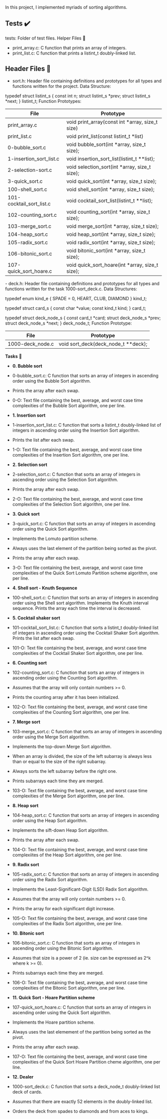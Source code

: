 In this project, I implemented myriads of sorting algorithms.

## **Tests** ✔️
tests: Folder of test files.
Helper Files 🙌
- print_array.c: C function that prints an array of integers.
- print_list.c: C function that prints a listint_t doubly-linked list.
## **Header Files** 📁
- sort.h: Header file containing definitions and prototypes for all types and functions written for the project.
Data Structure:

typedef struct listint_s
{
	const int n;
	struct listint_s *prev;
	struct listint_s *next;
} listint_t;
Function Prototypes:

<table>
<thead>
<th>File</th>
<th>Prototype</th>
</thead>
<tbody>
<tr>
<td>print_array.c</td>
<td>void print_array(const int *array, size_t size)</td>
</tr>
<tr>
<td>print_list.c</td>
<td>void print_list(const listint_t *list)</td>
</tr>
<tr>
<td>0-bubble_sort.c</td>
<td>void bubble_sort(int *array, size_t size);</td>
</tr>
<tr>
<td>1-insertion_sort_list.c</td>
<td>void insertion_sort_list(listint_t **list);</td>
</tr>
<tr>
<td>2-selection-sort.c</td>
<td>void selection_sort(int *array, size_t size);</td>
</tr>
<tr>
<td>3-quick_sort.c</td>
<td>void quick_sort(int *array, size_t size);</td>
</tr>
<tr>
<td>100-shell_sort.c</td>
<td>void shell_sort(int *array, size_t size);</td>
</tr>
<tr>
<td>101-cocktail_sort_list.c</td>
<td>void cocktail_sort_list(listint_t **list);</td>
</tr>
<tr>
<td>102-counting_sort.c</td>
<td>void counting_sort(int *array, size_t size);</td>
</tr>
<tr>
<td>103-merge_sort.c</td>
<td>void merge_sort(int *array, size_t size);</td>
</tr>
<tr>
<td>104-heap_sort.c</td>
<td>void heap_sort(int *array, size_t size);</td>
</tr>
<tr>
<td>105-radix_sort.c</td>
<td>void radix_sort(int *array, size_t size);</td>
</tr>
<tr>
<td>106-bitonic_sort.c</td>
<td>void bitonic_sort(int *array, size_t size);</td>
</tr>
<tr>
<td>107-quick_sort_hoare.c</td>
<td>void quick_sort_hoare(int *array, size_t size);</td>
</tr>
</tbody>
</table>
- deck.h: Header file containing definitions and prototypes for all types and functions written for the task 1000-sort_deck.c.
Data Structures:

typedef enum kind_e
{
	SPADE = 0,
	HEART,
	CLUB,
	DIAMOND
} kind_t;

typedef struct card_s
{
	const char *value;
	const kind_t kind;
} card_t;

typedef struct deck_node_s
{
	const card_t *card;
	struct deck_node_s *prev;
	struct deck_node_s *next;
} deck_node_t;
Function Prototype:

<table>
<thead>
<th>File</th>
<th>Prototype</th>
</thead>
<tbody>
<tr>
<td>1000-deck_node.c</td>
<td>void sort_deck(deck_node_t **deck);</td>
</tr>
</tbody>
</table>

**Tasks** 📃
- **0. Bubble sort**

- 0-bubble_sort.c: C function that sorts an array of integers in ascending order using the Bubble Sort algorithm.
- Prints the array after each swap.
- 0-O: Text file containing the best, average, and worst case time complexities of the Bubble Sort algorithm, one per line.
- **1. Insertion sort**

- 1-insertion_sort_list.c: C function that sorts a listint_t doubly-linked list of integers in ascending order using the Insertion Sort algorithm.
- Prints the list after each swap.
- 1-O: Text file containing the best, average, and worst case time complexities of the Insertion Sort algorithm, one per line.
- **2. Selection sort**

- 2-selection_sort.c: C function that sorts an array of integers in ascending order using the Selection Sort algorithm.
- Prints the array after each swap.
- 2-O: Text file containing the best, average, and worst case time complexities of the Selection Sort algorithm, one per line.
- **3. Quick sort**

- 3-quick_sort.c: C function that sorts an array of integers in ascending order using the Quick Sort algorithm.
- Implements the Lomuto partition scheme.
- Always uses the last element of the partition being sorted as the pivot.
- Prints the array after each swap.
- 3-O: Text file containing the best, average, and worst case time complexities of the Quick Sort Lomuto Partition scheme algorithm, one per line.
- **4. Shell sort - Knuth Sequence**

- 100-shell_sort.c: C function that sorts an array of integers in ascending order using the Shell sort algorithm.
Implements the Knuth interval sequence.
Prints the array each time the interval is decreased.
- **5. Cocktail shaker sort**

- 101-cocktail_sort_list.c: C function that sorts a listint_t doubly-linked list of integers in ascending order using the Cocktail Shaker Sort algorithm.
Prints the list after each swap.
- 101-O: Text file containing the best, average, and worst case time complexities of the Cocktail Shaker Sort algorithm, one per line.
- **6. Counting sort**

- 102-counting_sort.c: C function that sorts an array of integers in ascending order using the Counting Sort algorithm.
- Assumes that the array will only contain numbers >= 0.
- Prints the counting array after it has been initialized.
- 102-O: Text file containing the best, average, and worst case time complexities of the Counting Sort algorithm, one per line.
- **7. Merge sort**

- 103-merge_sort.c: C function that sorts an array of integers in ascending order using the Merge Sort algorithm.
- Implements the top-down Merge Sort algorithm.
- When an array is divided, the size of the left subarray is always less than or equal to the size of the right subarray.
- Always sorts the left subarray before the right one.
- Prints subarrays each time they are merged.
- 103-O: Text file containing the best, average, and worst case time complexities of the Merge Sort algorithm, one per line.
- **8. Heap sort**

- 104-heap_sort.c: C function that sorts an array of integers in ascending order using the Heap Sort algorithm.
- Implements the sift-down Heap Sort algorithm.
- Prints the array after each swap.
- 104-O: Text file containing the best, average, and worst case time complexiites of the Heap Sort algorithm, one per line.
- **9. Radix sort**

- 105-radix_sort.c: C function that sorts an array of integers in ascending order using the Radix Sort algorithm.
- Implements the Least-Significant-Digit (LSD) Radix Sort algorithm.
- Assumes that the array will only contain numbers >= 0.
- Prints the array for each significant digit increase.
- 105-O: Text file containing the best, average, and worst case time complexities of the Radix Sort algorithm, one per line.
- **10. Bitonic sort**

- 106-bitonic_sort.c: C function that sorts an array of integers in ascending order using the Bitonic Sort algorithm.
- Assumes that size is a power of 2 (ie. size can be expressed as 2^k where k >= 0).
- Prints subarrays each time they are merged.
- 106-O: Text file containing the best, average, and worst case time complexities of the Bitonic Sort algorithm, one per line.
- **11. Quick Sort - Hoare Partition scheme**

- 107-quick_sort_hoare.c: C function that sorts an array of integers in ascending order using the Quick Sort algorithm.
- Implements the Hoare partition scheme.
- Always uses the last elemement of the partition being sorted as the pivot.
- Prints the array after each swap.
- 107-O: Text file containing the best, average, and worst case time complexities of the Quick Sort Hoare Partition cheme algorithm, one per line.
- **12. Dealer**

- 1000-sort_deck.c: C function that sorts a deck_node_t doubly-linked list deck of cards.
- Assumes that there are exactly 52 elements in the doubly-linked list.
- Orders the deck from spades to diamonds and from aces to kings.
